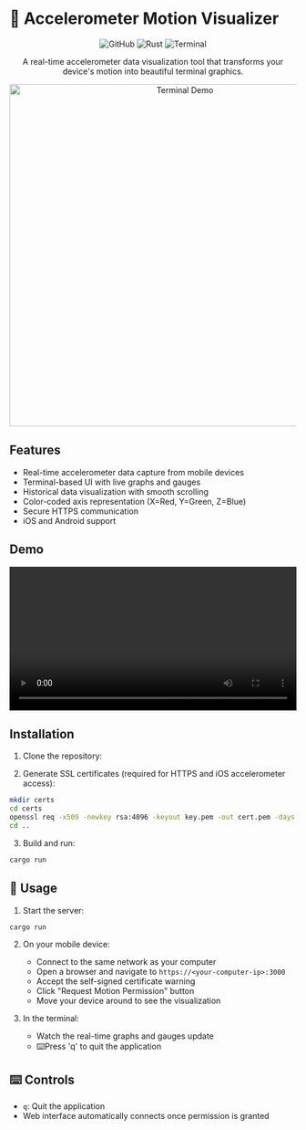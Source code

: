 # 📱  Accelerometer Motion Visualizer

<div align="center">

![GitHub](https://img.shields.io/github/license/0xlax/accmo)
![Rust](https://img.shields.io/badge/rust-%23000000.svg?style=for-the-badge&logo=rust&logoColor=white)
![Terminal](https://img.shields.io/badge/terminal-4D4D4D?style=for-the-badge&logo=windows%20terminal&logoColor=white)

A real-time accelerometer data visualization tool that transforms your device's motion into beautiful terminal graphics.

<img src="assets/term.mp4" alt="Terminal Demo" width="600"/>

</div>

## Features

- Real-time accelerometer data capture from mobile devices
- Terminal-based UI with live graphs and gauges
- Historical data visualization with smooth scrolling
- Color-coded axis representation (X=Red, Y=Green, Z=Blue)
- Secure HTTPS communication
- iOS and Android support

## Demo


<div align="center">
  <video width="100%" controls>
    <source src="assets/term.mp4" type="video/mp4">
    Your browser does not support the video tag.
  </video>
</div>

## Installation

1. Clone the repository:


2. Generate SSL certificates (required for HTTPS and iOS accelerometer access):
```bash
mkdir certs
cd certs
openssl req -x509 -newkey rsa:4096 -keyout key.pem -out cert.pem -days 365 -nodes -subj "/CN=localhost"
cd ..
```

3. Build and run:
```bash
cargo run
```

## 📱 Usage

1. Start the server:
```bash
cargo run
```

2. On your mobile device:
   - Connect to the same network as your computer
   - Open a browser and navigate to `https://<your-computer-ip>:3000`
   - Accept the self-signed certificate warning
   - Click "Request Motion Permission" button
   - Move your device around to see the visualization

3. In the terminal:
   -  Watch the real-time graphs and gauges update
   - ⌨️Press 'q' to quit the application



## ⌨️ Controls

- `q`: Quit the application
- Web interface automatically connects once permission is granted

